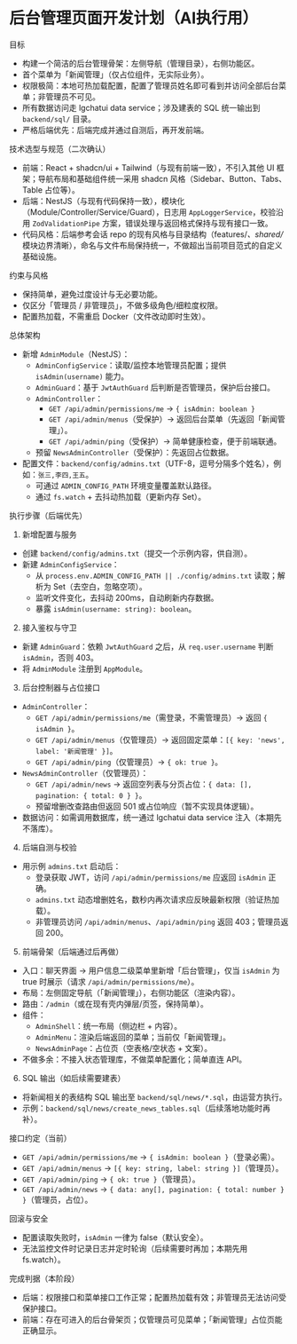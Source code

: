 # 后台管理页面开发计划（AI执行用）

目标
- 构建一个简洁的后台管理骨架：左侧导航（管理目录），右侧功能区。
- 首个菜单为「新闻管理」（仅占位组件，无实际业务）。
- 权限极简：本地可热加载配置，配置了管理员姓名即可看到并访问全部后台菜单；非管理员不可见。
- 所有数据访问走 lgchatui data service；涉及建表的 SQL 统一输出到 `backend/sql/` 目录。
- 严格后端优先：后端完成并通过自测后，再开发前端。

技术选型与规范（二次确认）
- 前端：React + shadcn/ui + Tailwind（与现有前端一致），不引入其他 UI 框架；导航布局和基础组件统一采用 shadcn 风格（Sidebar、Button、Tabs、Table 占位等）。
- 后端：NestJS（与现有代码保持一致），模块化（Module/Controller/Service/Guard），日志用 `AppLoggerService`，校验沿用 `ZodValidationPipe` 方案，错误处理与返回格式保持与现有接口一致。
- 代码风格：后端参考会话 repo 的现有风格与目录结构（features/*、shared/* 模块边界清晰），命名与文件布局保持统一，不做超出当前项目范式的自定义基础设施。

约束与风格
- 保持简单，避免过度设计与无必要功能。
- 仅区分「管理员 / 非管理员」，不做多级角色/细粒度权限。
- 配置热加载，不需重启 Docker（文件改动即时生效）。

总体架构
- 新增 `AdminModule`（NestJS）：
  - `AdminConfigService`：读取/监控本地管理员配置；提供 `isAdmin(username)` 能力。
  - `AdminGuard`：基于 `JwtAuthGuard` 后判断是否管理员，保护后台接口。
  - `AdminController`：
    - `GET /api/admin/permissions/me` → `{ isAdmin: boolean }`
    - `GET /api/admin/menus`（受保护）→ 返回后台菜单（先返回「新闻管理」）。
    - `GET /api/admin/ping`（受保护）→ 简单健康检查，便于前端联通。
  - 预留 `NewsAdminController`（受保护）：先返回占位数据。
- 配置文件：`backend/config/admins.txt`（UTF-8，逗号分隔多个姓名），例如：`张三,李四,王五`。
  - 可通过 `ADMIN_CONFIG_PATH` 环境变量覆盖默认路径。
  - 通过 `fs.watch` + 去抖动热加载（更新内存 Set）。

执行步骤（后端优先）
1) 新增配置与服务
- 创建 `backend/config/admins.txt`（提交一个示例内容，供自测）。
- 新建 `AdminConfigService`：
  - 从 `process.env.ADMIN_CONFIG_PATH || ./config/admins.txt` 读取；解析为 Set（去空白，忽略空项）。
  - 监听文件变化，去抖动 200ms，自动刷新内存数据。
  - 暴露 `isAdmin(username: string): boolean`。

2) 接入鉴权与守卫
- 新建 `AdminGuard`：依赖 `JwtAuthGuard` 之后，从 `req.user.username` 判断 `isAdmin`，否则 403。
- 将 `AdminModule` 注册到 `AppModule`。

3) 后台控制器与占位接口
- `AdminController`：
  - `GET /api/admin/permissions/me`（需登录，不需管理员）→ 返回 `{ isAdmin }`。
  - `GET /api/admin/menus`（仅管理员）→ 返回固定菜单：`[{ key: 'news', label: '新闻管理' }]`。
  - `GET /api/admin/ping`（仅管理员）→ `{ ok: true }`。
- `NewsAdminController`（仅管理员）：
  - `GET /api/admin/news` → 返回空列表与分页占位：`{ data: [], pagination: { total: 0 } }`。
  - 预留增删改查路由但返回 501 或占位响应（暂不实现具体逻辑）。
- 数据访问：如需调用数据库，统一通过 lgchatui data service 注入（本期先不落库）。

4) 后端自测与校验
- 用示例 `admins.txt` 启动后：
  - 登录获取 JWT，访问 `/api/admin/permissions/me` 应返回 `isAdmin` 正确。
  - `admins.txt` 动态增删姓名，数秒内再次请求应反映最新权限（验证热加载）。
  - 非管理员访问 `/api/admin/menus`、`/api/admin/ping` 返回 403；管理员返回 200。

5) 前端骨架（后端通过后再做）
- 入口：聊天界面 → 用户信息二级菜单里新增「后台管理」，仅当 `isAdmin` 为 true 时展示（请求 `/api/admin/permissions/me`）。
- 布局：左侧固定导航（「新闻管理」），右侧功能区（渲染内容）。
- 路由：`/admin`（或在现有壳内弹层/页签，保持简单）。
- 组件：
  - `AdminShell`：统一布局（侧边栏 + 内容）。
  - `AdminMenu`：渲染后端返回的菜单；当前仅「新闻管理」。
  - `NewsAdminPage`：占位页（空表格/空状态 + 文案）。
- 不做多余：不接入状态管理库，不做菜单配置化；简单直连 API。

6) SQL 输出（如后续需要建表）
- 将新闻相关的表结构 SQL 输出至 `backend/sql/news/*.sql`，由运营方执行。
- 示例：`backend/sql/news/create_news_tables.sql`（后续落地功能时再补）。

接口约定（当前）
- `GET /api/admin/permissions/me` → `{ isAdmin: boolean }`（登录必需）。
- `GET /api/admin/menus` → `[{ key: string, label: string }]`（管理员）。
- `GET /api/admin/ping` → `{ ok: true }`（管理员）。
- `GET /api/admin/news` → `{ data: any[], pagination: { total: number } }`（管理员，占位）。

回滚与安全
- 配置读取失败时，`isAdmin` 一律为 false（默认安全）。
- 无法监控文件时记录日志并定时轮询（后续需要时再加；本期先用 fs.watch）。

完成判据（本阶段）
- 后端：权限接口和菜单接口工作正常；配置热加载有效；非管理员无法访问受保护接口。
- 前端：存在可进入的后台骨架页；仅管理员可见菜单；「新闻管理」占位页能正确显示。
